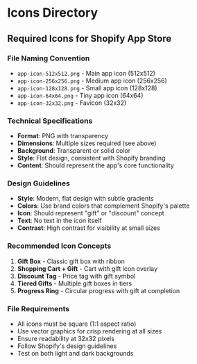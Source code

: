 # Icons Directory

## Required Icons for Shopify App Store

### File Naming Convention
- `app-icon-512x512.png` - Main app icon (512x512)
- `app-icon-256x256.png` - Medium app icon (256x256)
- `app-icon-128x128.png` - Small app icon (128x128)
- `app-icon-64x64.png` - Tiny app icon (64x64)
- `app-icon-32x32.png` - Favicon (32x32)

### Technical Specifications
- **Format**: PNG with transparency
- **Dimensions**: Multiple sizes required (see above)
- **Background**: Transparent or solid color
- **Style**: Flat design, consistent with Shopify branding
- **Content**: Should represent the app's core functionality

### Design Guidelines
- **Style**: Modern, flat design with subtle gradients
- **Colors**: Use brand colors that complement Shopify's palette
- **Icon**: Should represent "gift" or "discount" concept
- **Text**: No text in the icon itself
- **Contrast**: High contrast for visibility at small sizes

### Recommended Icon Concepts
1. **Gift Box** - Classic gift box with ribbon
2. **Shopping Cart + Gift** - Cart with gift icon overlay
3. **Discount Tag** - Price tag with gift symbol
4. **Tiered Gifts** - Multiple gift boxes in tiers
5. **Progress Ring** - Circular progress with gift at completion

### File Requirements
- All icons must be square (1:1 aspect ratio)
- Use vector graphics for crisp rendering at all sizes
- Ensure readability at 32x32 pixels
- Follow Shopify's design guidelines
- Test on both light and dark backgrounds
